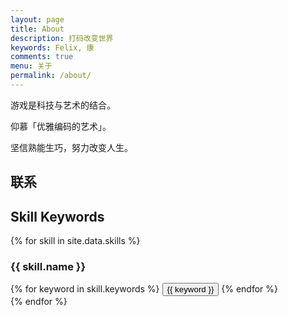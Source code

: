 ```yaml
---
layout: page
title: About
description: 打码改变世界
keywords: Felix, 康
comments: true
menu: 关于
permalink: /about/
---
```


游戏是科技与艺术的结合。

仰慕「优雅编码的艺术」。

坚信熟能生巧，努力改变人生。

## 联系




## Skill Keywords

{% for skill in site.data.skills %}
### {{ skill.name }}
<div class="btn-inline">
{% for keyword in skill.keywords %}
<button class="btn btn-outline" type="button">{{ keyword }}</button>
{% endfor %}
</div>
{% endfor %}
